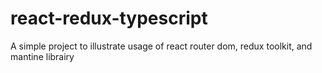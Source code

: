 # react-redux-typescript
A simple project to illustrate usage of react router dom, redux toolkit, and mantine librairy
